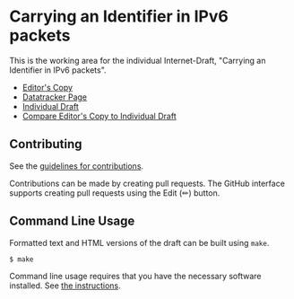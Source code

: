 # Carrying an Identifier in IPv6 packets

This is the working area for the individual Internet-Draft, "Carrying an Identifier in IPv6 packets".

* [Editor's Copy](https://IurmanJ.github.io/draft-iurman-6man-carry-identifier/#go.draft-iurman-6man-carry-identifier.html)
* [Datatracker Page](https://datatracker.ietf.org/doc/draft-iurman-6man-carry-identifier)
* [Individual Draft](https://datatracker.ietf.org/doc/html/draft-iurman-6man-carry-identifier)
* [Compare Editor's Copy to Individual Draft](https://IurmanJ.github.io/draft-iurman-6man-carry-identifier/#go.draft-iurman-6man-carry-identifier.diff)


## Contributing

See the
[guidelines for contributions](https://github.com/IurmanJ/draft-iurman-6man-carry-identifier/blob/main/CONTRIBUTING.md).

Contributions can be made by creating pull requests.
The GitHub interface supports creating pull requests using the Edit (✏) button.


## Command Line Usage

Formatted text and HTML versions of the draft can be built using `make`.

```sh
$ make
```

Command line usage requires that you have the necessary software installed.  See
[the instructions](https://github.com/martinthomson/i-d-template/blob/main/doc/SETUP.md).

